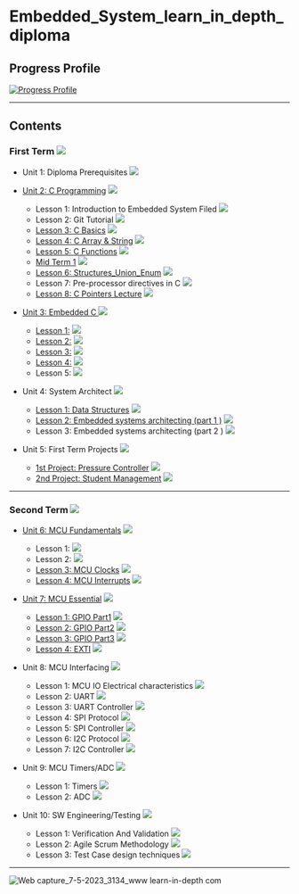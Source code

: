 # Embedded_System_learn_in_depth_diploma

## Progress Profile

[![Progress Profile](https://user-images.githubusercontent.com/77551534/236877069-addbe4b3-4bc3-4dec-b3c4-192951bdbb1c.png)](https://www.learn-in-depth.com/online-diploma/mohamedbelal045%40gmail.com)

---

## Contents
### First Term <img src="https://progress-bar.dev/100/?title=Done &color=0043B9 &width=600"> 

- Unit 1: Diploma Prerequisites <img src="https://progress-bar.dev/100/?title=Done &color=0043B9 &width=150">



- [Unit 2: C Programming](https://github.com/mohamed-belall/Embedded_System_learn_in_depth_diploma/tree/master/Unit_2_C_Programming) <img src="https://progress-bar.dev/100/?title=Dones&color=0043B9 &width=150">
  - Lesson 1: Introduction to Embedded System Filed <img src="https://progress-bar.dev/100/?title=Done &color=0043B9">
  - Lesson 2: Git Tutorial  <img src="https://progress-bar.dev/100/?title=Done &color=0043B9">
  - [Lesson 3: C Basics](https://github.com/mohamed-belall/Embedded_System_learn_in_depth_diploma/tree/master/Unit_2_C_Programming/Assignment_1_C_Basics) <img src="https://progress-bar.dev/100/?title=Done&color=0043B9">
  - [Lesson 4: C Array & String](https://github.com/mohamed-belall/Embedded_System_learn_in_depth_diploma/tree/master/Unit_2_C_Programming/Assignment_3_C_Array_%26_String) <img src="https://progress-bar.dev/100/?title=Done&color=0043B9">
  - [Lesson 5: C Functions](https://github.com/mohamed-belall/Embedded_System_learn_in_depth_diploma/tree/master/Unit_2_C_Programming/Assignment_4_C_Function) <img src="https://progress-bar.dev/100/?title=Done&color=0043B9">
  - [Mid Term 1](https://github.com/mohamed-belall/Embedded_System_learn_in_depth_diploma/tree/master/Unit_2_C_Programming/mid_term_1) <img src="https://progress-bar.dev/100/?title=Done&color=0043B9">
  - [Lesson 6: Structures_Union_Enum](https://github.com/mohamed-belall/Embedded_System_learn_in_depth_diploma/tree/master/Unit_2_C_Programming/Assignment_5_C_Structures_Union_Enum) <img src="https://progress-bar.dev/100/?title=Done&color=0043B9">
  - Lesson 7: Pre-processor directives in C <img src="https://progress-bar.dev/100/?title=Done&color=0043B9">
  - [Lesson 8: C Pointers Lecture](https://github.com/mohamed-belall/Embedded_System_learn_in_depth_diploma/tree/master/Unit_2_C_Programming/Assignment_6_C_Pointers) <img src="https://progress-bar.dev/100/?title=Done&color=0043B9">

 

 
- [Unit 3: Embedded C ](https://github.com/mohamed-belall/Embedded_System_learn_in_depth_diploma/tree/master/Unit_3_Embedded_C) <img src="https://progress-bar.dev/100/?title=Done&color=0043B9 &width=150">
  - [Lesson 1:](https://github.com/mohamed-belall/Embedded_System_learn_in_depth_diploma/tree/master/Unit_3_Embedded_C/lesson_1) <img src="https://progress-bar.dev/100/?title=Done&color=0043B9 ">
  - [Lesson 2:](https://github.com/mohamed-belall/Embedded_System_learn_in_depth_diploma/tree/master/Unit_3_Embedded_C/Lesson_2) <img src="https://progress-bar.dev/100/?title=Done&color=0043B9">
  - [Lesson 3:](https://github.com/mohamed-belall/Embedded_System_learn_in_depth_diploma/tree/master/Unit_3_Embedded_C/lesson_3) <img src="https://progress-bar.dev/100/?title=Done&color=0043B9">
  - [Lesson 4:](https://github.com/mohamed-belall/Embedded_System_learn_in_depth_diploma/tree/master/Unit_3_Embedded_C/lesson_4) <img src="https://progress-bar.dev/100/?title=Done&color=0043B9">
  - Lesson 5: <img src="https://progress-bar.dev/100/?title=Done&color=0043B9">



- Unit 4: System Architect <img src="https://progress-bar.dev/100/?title=Done&color=0043B9 &width=150">
   - [Lesson 1:  Data Structures](https://github.com/mohamed-belall/Embedded_System_learn_in_depth_diploma/tree/master/Unit_4_Data_Structure/Lesson_1) <img src="https://progress-bar.dev/100/?title=Done&color=0043B9">
   - [Lesson 2: Embedded systems architecting (part 1 )](https://github.com/mohamed-belall/Embedded_System_learn_in_depth_diploma/tree/master/Unit_4_Data_Structure/Lesson_2) <img src="https://progress-bar.dev/100/?title=Done&color=0043B9 ">
   - Lesson 3: Embedded systems architecting (part 2 ) <img src="https://progress-bar.dev/100/?title=Done&color=0043B9">



- Unit 5: First Term Projects  <img src="https://progress-bar.dev/100/?title=Done&color=0043B9 &width=150">
   - [1st Project: Pressure Controller](https://github.com/mohamed-belall/Embedded_System_learn_in_depth_diploma/tree/master/Unit_5_first_term_exam/project_1_Pressure_Controller) <img src="https://progress-bar.dev/100/?title=Done&color=0043B9">
   - [2nd Project: Student Management](https://github.com/mohamed-belall/Embedded_System_learn_in_depth_diploma/tree/master/Unit_5_first_term_exam/project_2_student_mangment) <img src="https://progress-bar.dev/100/?title=Done&color=0043B9 ">






---
### Second Term <img src="https://progress-bar.dev/40/?title=In Progress&color=FFEC00 &width=600"> 

- [Unit 6: MCU Fundamentals](https://github.com/mohamed-belall/Embedded_System_learn_in_depth_diploma/tree/master/Unit_6_Micro-controller%20Arch) <img src="https://progress-bar.dev/100/?title=In Progress&color=FFEC00 &width=150">
  - Lesson 1:  <img src="https://progress-bar.dev/100/?title=Done&color=0043B9">
  - Lesson 2:  <img src="https://progress-bar.dev/100/?title=Done&color=0043B9">
  - [Lesson 3: MCU Clocks](https://github.com/mohamed-belall/Embedded_System_learn_in_depth_diploma/tree/master/Unit_6_Micro-controller%20Arch/Lesson3_MCU_Clocks)  <img src="https://progress-bar.dev/100/?title=Done&color=0043B9">
  - [Lesson 4: MCU Interrupts](https://github.com/mohamed-belall/Embedded_System_learn_in_depth_diploma/tree/master/Unit_6_Micro-controller%20Arch/Lesson4_MCU_Interrupts)  <img src="https://progress-bar.dev/100/?title=Done&color=0043B9">


- [Unit 7: MCU Essential](https://github.com/mohamed-belall/Embedded_System_learn_in_depth_diploma/tree/master/Unit_7_MCU_Essential_Peripherals) <img src="https://progress-bar.dev/100/?title=Done&color=0043B9 &width=150">
  - [Lesson 1: GPIO Part1](https://github.com/mohamed-belall/Embedded_System_learn_in_depth_diploma/tree/master/Unit_7_MCU_Essential_Peripherals/Lesson_1_GPIO_Part1) <img src="https://progress-bar.dev/100/?title=Done&color=0043B9">
  - [Lesson 2: GPIO Part2](https://github.com/mohamed-belall/Embedded_System_learn_in_depth_diploma/tree/master/Unit_7_MCU_Essential_Peripherals/Lesson_2_GPIO_Part2) <img src="https://progress-bar.dev/100/?title=Done&color=0043B9">
  - [Lesson 3: GPIO Part3](https://github.com/mohamed-belall/Embedded_System_learn_in_depth_diploma/tree/master/Unit_7_MCU_Essential_Peripherals/Lesson_3_GPIO_Part3_GPIO_Driver) <img src="https://progress-bar.dev/100/?title=Done&color=0043B9">
  - [Lesson 4: EXTI](https://github.com/mohamed-belall/Embedded_System_learn_in_depth_diploma/tree/master/Unit_7_MCU_Essential_Peripherals/Lesson_4_EXTI/EXTI_driver) <img src="https://progress-bar.dev/100/?title=Done&color=0043B9">


- Unit 8: MCU Interfacing <img src="https://progress-bar.dev/0/?title=In Progress&color=FFEC00 &width=150">
  - Lesson 1: MCU IO Electrical characteristics <img src="https://progress-bar.dev/0/?title=In Progress&color=FFEC00">
  - Lesson 2: UART <img src="https://progress-bar.dev/0/?title=Not Started &color=FF0000">
  - Lesson 3: UART Controller <img src="https://progress-bar.dev/0/?title=Not Started &color=FF0000">
  - Lesson 4: SPI Protocol <img src="https://progress-bar.dev/0/?title=Not Started &color=FF0000">
  - Lesson 5: SPI Controller <img src="https://progress-bar.dev/0/?title=Not Started &color=FF0000">
  - Lesson 6: I2C Protocol <img src="https://progress-bar.dev/0/?title=Not Started &color=FF0000">
  - Lesson 7: I2C Controller <img src="https://progress-bar.dev/0/?title=Not Started &color=FF0000">


- Unit 9: MCU Timers/ADC <img src="https://progress-bar.dev/0/?title=Not Started &color=FF0000 &width=150">
  - Lesson 1: Timers  <img src="https://progress-bar.dev/0/?title=Not Started &color=FF0000">
  - Lesson 2: ADC  <img src="https://progress-bar.dev/0/?title=Not Started &color=FF0000">

  
- Unit 10: SW Engineering/Testing <img src="https://progress-bar.dev/0/?title=Not Started &color=FF0000 &width=150">
  - Lesson 1: Verification And Validation  <img src="https://progress-bar.dev/0/?title=Not Started &color=FF0000">
  - Lesson 2: Agile Scrum Methodology  <img src="https://progress-bar.dev/0/?title=Not Started &color=FF0000">
  - Lesson 3: Test Case design techniques  <img src="https://progress-bar.dev/0/?title=Not Started &color=FF0000">




---
![Web capture_7-5-2023_3134_www learn-in-depth com](https://user-images.githubusercontent.com/77551534/236875586-61edbffa-4251-4382-9292-add93ce9bca0.jpeg)










